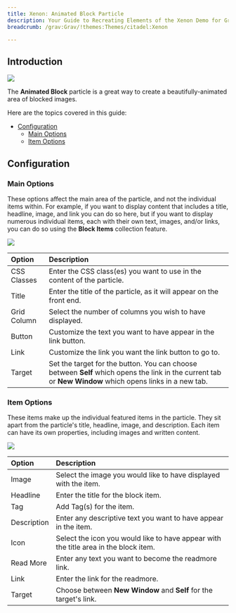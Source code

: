 ```yaml
---
title: Xenon: Animated Block Particle
description: Your Guide to Recreating Elements of the Xenon Demo for Grav
breadcrumb: /grav:Grav/!themes:Themes/citadel:Xenon

---
```


## Introduction

![](assets/particle_animatedblock1.jpeg)

The **Animated Block** particle is a great way to create a beautifully-animated area of blocked images.

Here are the topics covered in this guide:

* [Configuration](#configuration)
    - [Main Options](#main-options)
    - [Item Options](#item-options)

## Configuration

### Main Options 

These options affect the main area of the particle, and not the individual items within. For example, if you want to display content that includes a title, headline, image, and link you can do so here, but if you want to display numerous individual items, each with their own text, images, and/or links, you can do so using the **Block Items** collection feature.

![](assets/particle_animatedblock2.jpeg)

| Option         | Description                                                                                                                                              |
| :-----         | :-----                                                                                                                                                   |
| CSS Classes    | Enter the CSS class(es) you want to use in the content of the particle.                                                                                  |
| Title          | Enter the title of the particle, as it will appear on the front end.                                                                                     |
| Grid Column    | Select the number of columns you wish to have displayed.                                                                                                 |
| Button         | Customize the text you want to have appear in the link button.                                                                                           |
| Link           | Customize the link you want the link button to go to.                                                                                                    |
| Target         | Set the target for the button. You can choose between **Self** which opens the link in the current tab or **New Window** which opens links in a new tab. |

### Item Options

These items make up the individual featured items in the particle. They sit apart from the particle's title, headline, image, and description. Each item can have its own properties, including images and written content.

![](assets/particle_animatedblock3.jpeg)

| Option      | Description                                                                          |
| :-----      | :-----                                                                               |
| Image       | Select the image you would like to have displayed with the item.                     |
| Headline    | Enter the title for the block item.                                                  |
| Tag         | Add Tag(s) for the item.                                                             |
| Description | Enter any descriptive text you want to have appear in the item.                      |
| Icon        | Select the icon you would like to have appear with the title area in the block item. |
| Read More   | Enter any text you want to become the readmore link.                                 |
| Link        | Enter the link for the readmore.                                                     |
| Target      | Choose between **New Window** and **Self** for the target's link.                    |

